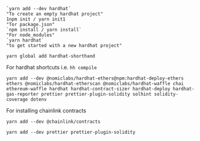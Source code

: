 ```
`yarn add --dev hardhat`
"To create an empty hardhat project"
1npm init / yarn init1
"Tor package.json"
`npm install / yarn install`
"For node_modules"
`yarn hardhat`
"to get started with a new hardhat project"
```

```
yarn global add hardhat-shorthand
```

For hardhat shortcuts i.e. `hh compile`

```
yarn add --dev @nomiclabs/hardhat-ethers@npm:hardhat-deploy-ethers ethers @nomiclabs/hardhat-etherscan @nomiclabs/hardhat-waffle chai ethereum-waffle hardhat hardhat-contract-sizer hardhat-deploy hardhat-gas-reporter prettier prettier-plugin-solidity solhint solidity-coverage dotenv
```

For installing chainlink contracts

```
yarn add --dev @chainlink/contracts
```

```
yarn add --dev prettier prettier-plugin-solidity
```
